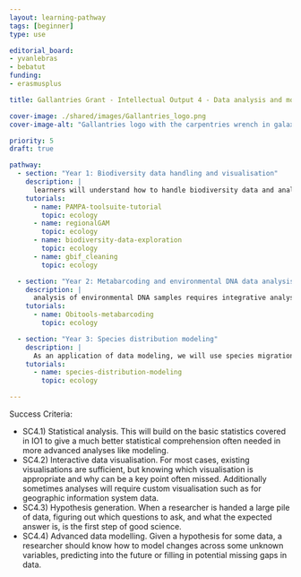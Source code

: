```yaml
---
layout: learning-pathway
tags: [beginner]
type: use

editorial_board:
- yvanlebras
- bebatut
funding:
- erasmusplus

title: Gallantries Grant - Intellectual Output 4 - Data analysis and modelling for evidence and hypothesis generation and knowledge discovery

cover-image: ./shared/images/Gallantries_logo.png
cover-image-alt: "Gallantries logo with the carpentries wrench in galaxy 2 stripes 1 strip colour scheme."

priority: 5
draft: true

pathway:
  - section: "Year 1: Biodiversity data handling and visualisation"
    description: |
      learners will understand how to handle biodiversity data and analyse it, as well as elements of visualisation, identifying the optimal visualisation for a dataset. [SC1.1,SC1.4, SC2.1, SC2.3, SC4.1-3]
    tutorials:
      - name: PAMPA-toolsuite-tutorial
        topic: ecology
      - name: regionalGAM
        topic: ecology
      - name: biodiversity-data-exploration
        topic: ecology
      - name: gbif_cleaning
        topic: ecology

  - section: "Year 2: Metabarcoding and environmental DNA data analysis"
    description: |
      analysis of environmental DNA samples requires integrative analysis of highly diversified samples, and new techniques to scale with the data [SC1.4, SC1.5, SC2.1, SC3.1, SC4.1-4]
    tutorials:
      - name: Obitools-metabarcoding
        topic: ecology

  - section: "Year 3: Species distribution modeling"
    description: |
      As an application of data modeling, we will use species migration and biodiversity to teach learners how to build models for complex data and visualise the results. [SC1.1, SC2.4, SC4.1-4]
    tutorials:
      - name: species-distribution-modeling
        topic: ecology

---
```


Success Criteria:
- SC4.1) Statistical analysis. This will build on the basic statistics covered in IO1 to give a much better statistical comprehension often needed in more advanced analyses like modeling.
- SC4.2) Interactive data visualisation. For most cases, existing visualisations are sufficient, but knowing which visualisation is appropriate and why can be a key point often missed. Additionally sometimes analyses will require custom visualisation such as for geographic information system data.
- SC4.3) Hypothesis generation. When a researcher is handed a large pile of data, figuring out which questions to ask, and what the expected answer is, is the first step of good science.
- SC4.4) Advanced data modelling. Given a hypothesis for some data, a researcher should know how to model changes across some unknown variables, predicting into the future or filling in potential missing gaps in data.

